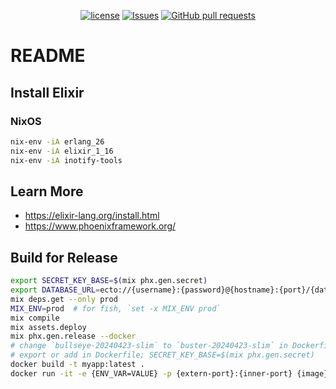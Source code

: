 <p align="center">
  <a href="https://github.com/mingyuchoo/elixir-study-series/blob/main/LICENSE"><img alt="license" src="https://img.shields.io/github/license/mingyuchoo/elixir-study-series"/></a>
  <a href="https://github.com/mingyuchoo/elixir-study-series/issues"><img alt="Issues" src="https://img.shields.io/github/issues/mingyuchoo/elixir-study-series?color=appveyor" /></a>
  <a href="https://github.com/mingyuchoo/elixir-study-series/pulls"><img alt="GitHub pull requests" src="https://img.shields.io/github/issues-pr/mingyuchoo/elixir-study-series?color=appveyor" /></a>
</p>

# README

## Install Elixir

### NixOS

```bash
nix-env -iA erlang_26
nix-env -iA elixir_1_16
nix-env -iA inotify-tools
```

## Learn More

- <https://elixir-lang.org/install.html>
- <https://www.phoenixframework.org/>

## Build for Release

```bash
export SECRET_KEY_BASE=$(mix phx.gen.secret)
export DATABASE_URL=ecto://{username}:{password}@{hostname}:{port}/{database-name}
mix deps.get --only prod
MIX_ENV=prod  # for fish, `set -x MIX_ENV prod`
mix compile
mix assets.deploy
mix phx.gen.release --docker
# change `bullseye-20240423-slim` to `buster-20240423-slim` in Dockerfile
# export or add in Dockerfile; SECRET_KEY_BASE=$(mix phx.gen.secret)
docker build -t myapp:latest .
docker run -it -e {ENV_VAR=VALUE} -p {extern-port}:{inner-port} {image}:{tag} bash
```
